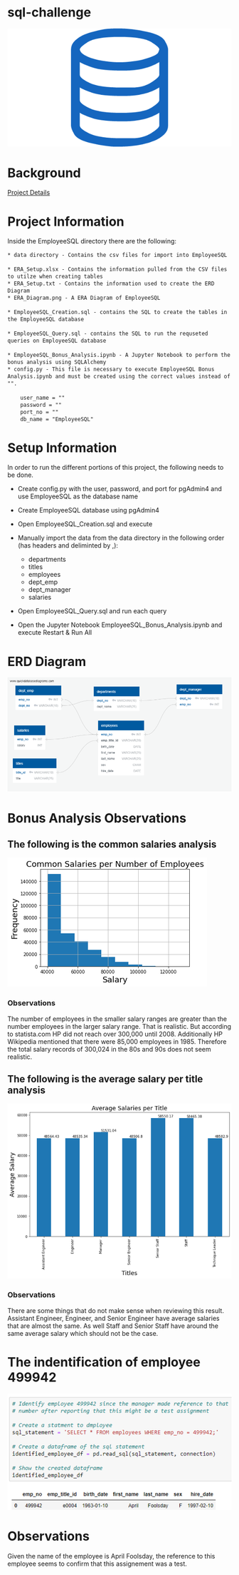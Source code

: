 # sql-challenge
![sql.png](sql.png)

# Background
[Project Details](project_instructions_readme.md)

# Project Information
Inside the EmployeeSQL directory there are the following:

    * data directory - Contains the csv files for import into EmployeeSQL

    * ERA_Setup.xlsx - Contains the information pulled from the CSV files to utilze when creating tables
    * ERA_Setup.txt - Contains the information used to create the ERD Diagram
    * ERA_Diagram.png - A ERA Diagram of EmployeeSQL

    * EmployeeSQL_Creation.sql - contains the SQL to create the tables in the EmployeeSQL database

    * EmployeeSQL_Query.sql - contains the SQL to run the requseted queries on EmployeeSQL database

    * EmployeeSQL_Bonus_Analysis.ipynb - A Jupyter Notebook to perform the bonus analysis using SQLAlchemy 
    * config.py - This file is necessary to execute EmployeeSQL Bonus Analysis.ipynb and must be created using the correct values instead of "".

        user_name = ""
        password = ""
        port_no = ""
        db_name = "EmployeeSQL"
# Setup Information
In order to run the different portions of this project,  the following needs to be done.
* Create config.py with the user, password, and port for pgAdmin4 and use EmployeeSQL as the database name
* Create EmployeeSQL database using pgAdmin4
* Open EmployeeSQL_Creation.sql and execute
* Manually import the data from the data directory in the following order (has headers and deliminted by ,):
    * departments
    * titles
    * employees
    * dept_emp
    * dept_manager
    * salaries

* Open EmployeeSQL_Query.sql and run each query
* Open the Jupyter Notebook EmployeeSQL_Bonus_Analysis.ipynb and execute Restart & Run All

# ERD Diagram
![ERD_Diagram.png](EmployeeSQL/ERD_Diagram.png)

# Bonus Analysis Observations
## The following is the common salaries analysis
![common_salaries.png](EmployeeSQL/images/common_salaries.png)

### Observations
The number of employees in the smaller salary ranges are greater than the number employees in the larger salary range. That is realistic.
But according to statista.com HP did not reach over 300,000 until 2008. Additionally HP Wikipedia mentioned that there were 85,000 employees in 1985. Therefore the total salary records of 300,024 in the 80s and 90s does not seem realistic.

## The following is the average salary per title analysis
![average_salaries_per_title.png](EmployeeSQL/images/average_salaries_per_title.png)

### Observations
There are some things that do not make sense when reviewing this result. Assistant Engineer, Engineer, and Senior Engineer have average salaries that are almost the same. As well Staff and Senior Staff have around the same average salary which should not be the case.

# The indentification of employee 499942
![sql.png](EmployeeSQL/images/employee_499942.png)

# Observations
Given the name of the employee is April Foolsday, the reference to this employee seems to confirm that this assignement was a test.
